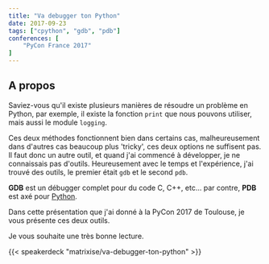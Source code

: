 ```yaml
---
title: "Va debugger ton Python"
date: 2017-09-23
tags: ["cpython", "gdb", "pdb"]
conferences: [
    "PyCon France 2017"
]
---
```


## A propos

Saviez-vous qu'il existe plusieurs manières de résoudre un problème en Python,
par exemple, il existe la fonction `print` que nous pouvons utiliser, mais aussi
le module `logging`. 

Ces deux méthodes fonctionnent bien dans certains cas, malheureusement dans
d'autres cas beaucoup plus 'tricky', ces deux options ne suffisent pas. Il faut
donc un autre outil, et quand j'ai commencé à développer, je ne connaissais pas
d'outils. Heureusement avec le temps et l'expérience, j'ai trouvé des outils, le
premier était `gdb` et le second `pdb`.

**GDB** est un débugger complet pour du code C, C++, etc... par contre, **PDB**
est axé pour [Python](https://www.python.org).

Dans cette présentation que j'ai donné à la PyCon 2017 de Toulouse, je vous
présente ces deux outils.

Je vous souhaite une très bonne lecture.

{{< speakerdeck "matrixise/va-debugger-ton-python" >}}

